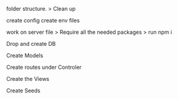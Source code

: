 folder structure. 
    > Clean up 

 create config
    create env files 

work on server file 
    > Require all the needed packages
    > run npm i

Drop and create DB

Create Models 

Create routes under Controler 

Create the Views 

Create Seeds 

